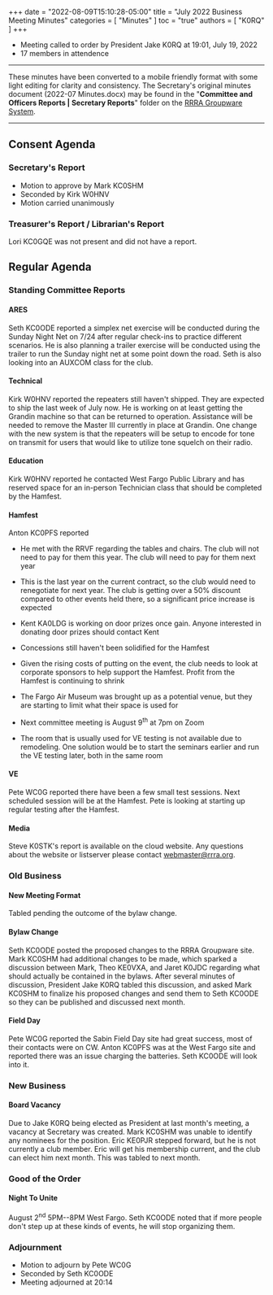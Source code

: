 +++
date = "2022-08-09T15:10:28-05:00"
title = "July 2022 Business Meeting Minutes"
categories = [ "Minutes" ]
toc = "true"
authors = [ "K0RQ" ]
+++
* Meeting called to order by President Jake K0RQ at 19:01, July 19, 2022
* 17 members in attendence

<!--more-->

---

These minutes have been converted to a mobile friendly format with some
light editing for clarity and consistency. The Secretary's original
minutes document (2022-07 Minutes.docx) may be found in the
"**Committee and Officers Reports | Secretary Reports**" folder on the
[RRRA Groupware System](https://cloud.rrra.org/).

---

## Consent Agenda 

### Secretary's Report 

* Motion to approve by Mark KC0SHM
* Seconded by Kirk W0HNV
* Motion carried unanimously

### Treasurer's Report / Librarian's Report

Lori KC0GQE was not present and did not have a report.

## Regular Agenda

### Standing Committee Reports 

#### ARES

Seth KC0ODE reported a simplex net exercise will be conducted during
the Sunday Night Net on 7/24 after regular check-ins to practice
different scenarios. He is also planning a trailer exercise will be
conducted using the trailer to run the Sunday night net at some point
down the road. Seth is also looking into an AUXCOM class for the club.

#### Technical

Kirk W0HNV reported the repeaters still haven't shipped. They are
expected to ship the last week of July now. He is working on at least
getting the Grandin machine so that can be returned to operation.
Assistance will be needed to remove the Master III currently in place
at Grandin. One change with the new system is that the repeaters will
be setup to encode for tone on transmit for users that would like to
utilize tone squelch on their radio.

#### Education

Kirk W0HNV reported he contacted West Fargo Public Library and has
reserved space for an in-person Technician class that should be
completed by the Hamfest.

#### Hamfest

Anton KC0PFS reported

* He met with the RRVF regarding the tables and chairs. The club
will not need to pay for them this year. The club will need to pay
for them next year

* This is the last year on the current contract, so the club would
need to renegotiate for next year. The club is getting over a 50%
discount compared to other events held there, so a significant price
increase is expected

* Kent KA0LDG is working on door prizes once gain. Anyone interested
in donating door prizes should contact Kent

* Concessions still haven't been solidified for the Hamfest

* Given the rising costs of putting on the event, the club needs to
look at corporate sponsors to help support the Hamfest. Profit from
the Hamfest is continuing to shrink

* The Fargo Air Museum was brought up as a potential venue, but they
are starting to limit what their space is used for
    
* Next committee meeting is August 9<sup>th</sup> at 7pm on Zoom

* The room that is usually used for VE testing is not available due to
remodeling. One solution would be to start the seminars earlier and
run the VE testing later, both in the same room

#### VE

Pete WC0G reported there have been a few small test sessions. Next
scheduled session will be at the Hamfest. Pete is looking at starting
up regular testing after the Hamfest.

#### Media

Steve K0STK's report is available on the cloud website. Any questions
about the website or listserver please contact <webmaster@rrra.org>.



### Old Business

#### New Meeting Format

Tabled pending the outcome of the bylaw change.

#### Bylaw Change

Seth KC0ODE posted the proposed changes to the RRRA Groupware site.
Mark KC0SHM had additional changes to be made, which sparked a
discussion between Mark, Theo KE0VXA, and Jaret K0JDC regarding what
should actually be contained in the bylaws. After several minutes of
discussion, President Jake K0RQ tabled this discussion, and asked Mark
KC0SHM to finalize his proposed changes and send them to Seth KC0ODE
so they can be published and discussed next month.

#### Field Day

Pete WC0G reported the Sabin Field Day site had great success, most of
their contacts were on CW. Anton KC0PFS was at the West Fargo site and
reported there was an issue charging the batteries. Seth KC0ODE will
look into it.

### New Business

#### Board Vacancy

Due to Jake K0RQ being elected as President at last month's meeting, a
vacancy at Secretary was created.  Mark KC0SHM was unable to identify
any nominees for the position. Eric KE0PJR stepped forward, but he is
not currently a club member. Eric will get his membership current, and
the club can elect him next month. This was tabled to next month.

### Good of the Order

#### Night To Unite

August 2<sup>nd</sup> 5PM--8PM West Fargo. Seth KC0ODE noted that if more
people don't step up at these kinds of events, he will stop organizing
them.

### Adjournment

* Motion to adjourn by Pete WC0G
* Seconded by Seth KC0ODE
* Meeting adjourned at 20:14
